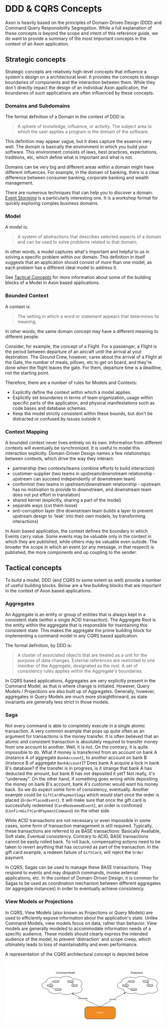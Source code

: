 # DDD & CQRS Concepts

Axon is heavily based on the principles of Domain-Driven Design \(DDD\) and Command Query Responsibility Segregation. While a full explanation of these concepts is beyond the scope and intent of this reference guide, we do want to provide a summary of the most important concepts in the context of an Axon application.

## Strategic concepts

Strategic concepts are relatively high-level concepts that influence a system's design on a architectural level. It provides the concepts to design boundaries of components and the interaction between them. While they don't directly impact the design of an individual Axon application, the boundaries of such applications are often influenced by these concepts.

### Domains and Subdomains

The formal definition of a Domain in the context of DDD is:

> A sphere of knowledge, influence, or activity. The subject area to which the user applies a program is the domain of the software.

This definition may appear vague, but it does capture the essence very well. The domain is basically the environment in which you build your software. This environment consists of laws, best practices, expectations, traditions, etc, which define what is important and what is not.

Domains can be very big and different areas within a domain might have different influences. For example, in the domain of banking, there is a clear difference between consumer banking, corporate banking and wealth management.

There are numerous techniques that can help you to discover a domain. [Event Storming](https://www.eventstorming.com/book/) is a particularly interesting one. It is a workshop format for quickly exploring complex business domains.

### Model

A model is:

> A system of abstractions that describes selected aspects of a domain and can be used to solve problems related to that domain;

In other words, a model captures what's important and helpful to us in solving a specific problem within our domain. This definition in itself suggests that an application should consist of more than one model, as each problem has a different ideal model to address it.

See [Tactical Concepts](ddd-cqrs-concepts.md#tactical-concepts) for more information about some of the building blocks of a Model in Axon based applications.

### Bounded Context

A context is:

> The setting in which a word or statement appears that determines its meaning.

In other words, the same domain concept may have a different meaning to different people.

Consider, for example, the concept of a Flight. For a passenger, a Flight is the period between departure of an aircraft until the arrival at your destination. The Ground Crew, however, cares about the arrival of a Flight at the Gate, the number of meals, pillows, etc to get on board, and they're done when the flight leaves the gate. For them, departure time is a deadline, not the starting point.

Therefore, there are a number of rules for Models and Contexts:

* Explicitly define the context within which a model applies.
* Explicitly set boundaries in terms of team organization, usage within specific parts of the application, and physical manifestations such as code bases and database schemas.
* Keep the model strictly consistent within these bounds, but don’t be distracted or confused by issues outside it.

### Context Mapping

A bounded context never lives entirely on its own. Information from different contexts will eventually be synchronized. It is useful to model this interaction explicitly. Domain-Driven Design names a few relationships between contexts, which drive the way they interact:

* partnership \(two contexts/teams combine efforts to build interaction\)
* customer-supplier \(two teams in upstream/downstream relationship - upstream can succeed independently of downstream team\)
* conformist \(two teams in upstream/downstream relationship - upstream has no motivation to provide to downstream, and downstream team does not put effort in translation\)
* shared kernel \(explicitly, sharing a part of the model\)
* separate ways \(cut them loose\)
* anti-corruption layer \(the downstream team builds a layer to prevent upstream design to 'leak' into their own models, by transforming interactions\)

In Axon based application, the context defines the boundary in which Events carry value. Some events may be valuable only in the context in which they are published, while others may be valuable even outside. The broader the scope in which an event \(or any message, in that respect\) is published, the more components end up coupling to the sender.

## Tactical concepts

To build a model, DDD \(and CQRS to some extent as well\) provide a number of useful building blocks. Below are a few building blocks that are important in the context of Axon based applications.

### Aggregates

An Aggregate is an entity or group of entities that is always kept in a consistent state \(within a single ACID transaction\). The Aggregate Root is the entity within the aggregate that is responsible for maintaining this consistent state. This makes the aggregate the prime building block for implementing a command model in any CQRS based application.

The formal definition, by DDD is:

> A cluster of associated objects that are treated as a unit for the purpose of data changes. External references are restricted to one member of the Aggregate, designated as the root. A set of consistency rules applies within the Aggregate's boundaries.

In CQRS based applications, Aggregates are very explicitly present in the Command Model, as that is where change is initiated. However, Query Models / Projections are also built up of Aggregates. Generally, however, aggregates in Query Models are much more straightforward, as state invariants are generally less strict in those models.

### Saga

Not every command is able to completely execute in a single atomic transaction. A very common example that pops up quite often as an argument for transactions is the money transfer. It is often believed that an atomic and consistent transaction is absolutely required to transfer money from one account to another. Well, it is not. On the contrary, it is quite impossible to do. What if money is transferred from an account on bank A \(instance A of aggregate `BankAccount`\), to another account on bank B \(instance B of aggregate `BankAccount`\)? Does bank A acquire a lock in bank B's database? If the transfer is in progress, is it strange that bank A has deducted the amount, but bank B has not deposited it yet? Not really, it's "underway". On the other hand, if something goes wrong while depositing the money on bank B's account, bank A's customer would want his money back. So we do expect some form of consistency, eventually. Another example could be `GiftCardPaymentSaga` which would start once the order is placed \(`OrderPlacedEvent`\). It will make sure that once the gift card is successfully redeemed \(`CardRedeemedEvent`\), an order is confirmed \(`ConfirmGiftCardPaymentCommand`\) on the other side.

While ACID transactions are not necessary or even impossible in some cases, some form of transaction management is still required. Typically, these transactions are referred to as BASE transactions: Basically Available, Soft state, Eventual consistency. Contrary to ACID, BASE transactions cannot be easily rolled back. To roll back, compensating actions need to be taken to revert anything that has occurred as part of the transaction. In the gift card example, a redeem failure of `GiftCard`, will reject the `Order` payment.

In CQRS, Sagas can be used to manage these BASE transactions. They respond to events and may dispatch commands, invoke external applications, etc. In the context of Domain-Driven Design, it is common for Sagas to be used as coordination mechanism between different aggregates \(or aggregate instances\) in order to eventually achieve consistency.

### View Models or Projections

In CQRS, View Models \(also known as Projections or Query Models\) are used to efficiently expose information about the application's state. Unlike Command Models, view models focus on data, rather than behavior. View models are generally modeled to accommodate information needs of a specific audience. These models should clearly express the intended audience of the model, to prevent 'distraction' and scope creep, which ultimately leads to loss of maintainability and even performance.

A representation of the CQRS architectural concept is depicted below

![CQRS architectural concept](../.gitbook/assets/cqrs.jpeg)



